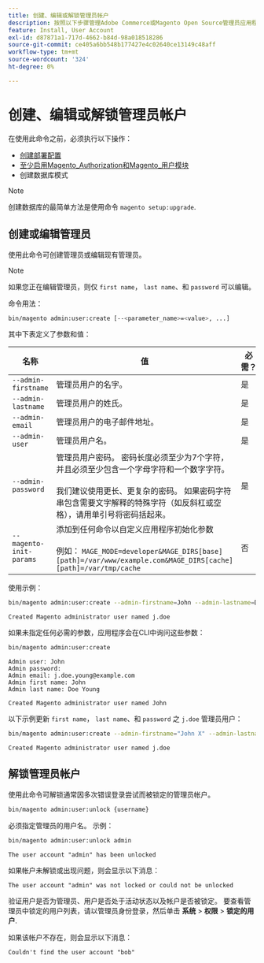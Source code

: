 ```yaml
---
title: 创建、编辑或解锁管理员帐户
description: 按照以下步骤管理Adobe Commerce或Magento Open Source管理员应用程序的管理员帐户。
feature: Install, User Account
exl-id: d87871a1-717d-4662-b84d-98a018518286
source-git-commit: ce405a6bb548b177427e4c02640ce13149c48aff
workflow-type: tm+mt
source-wordcount: '324'
ht-degree: 0%

---
```


# 创建、编辑或解锁管理员帐户

在使用此命令之前，必须执行以下操作：

- [创建部署配置](deployment.md)
- [至少启用Magento_Authorization和Magento_用户模块](manage-modules.md)
- 创建数据库模式

>[!NOTE]
>
>创建数据库的最简单方法是使用命令 `magento setup:upgrade`.

## 创建或编辑管理员

使用此命令可创建管理员或编辑现有管理员。

>[!NOTE]
>
>如果您正在编辑管理员，则仅 `first name`， `last name`、和 `password` 可以编辑。

命令用法：

```bash
bin/magento admin:user:create [--<parameter_name>=<value>, ...]
```

其中下表定义了参数和值：

| 名称 | 值 | 必需？ |
|--- |--- |--- |
| `--admin-firstname` | 管理员用户的名字。 | 是 |
| `--admin-lastname` | 管理员用户的姓氏。 | 是 |
| `--admin-email` | 管理员用户的电子邮件地址。 | 是 |
| `--admin-user` | 管理员用户名。 | 是 |
| `--admin-password` | 管理员用户密码。 密码长度必须至少为7个字符，并且必须至少包含一个字母字符和一个数字字符。 <br><br>我们建议使用更长、更复杂的密码。 如果密码字符串包含需要文字解释的特殊字符（如反斜杠或空格），请用单引号将密码括起来。 | 是 |
| `--magento-init-params` | 添加到任何命令以自定义应用程序初始化参数<br/><br/>例如： `MAGE_MODE=developer&MAGE_DIRS[base][path]=/var/www/example.com&MAGE_DIRS[cache][path]=/var/tmp/cache` | 否 |

使用示例：

```bash
bin/magento admin:user:create --admin-firstname=John --admin-lastname=Doe --admin-email=j.doe@example.com --admin-user=j.doe --admin-password=A0b9%t3g
```

```terminal
Created Magento administrator user named j.doe
```

如果未指定任何必需的参数，应用程序会在CLI中询问这些参数：

```bash
bin/magento admin:user:create
```

```terminal
Admin user: John
Admin password:
Admin email: j.doe.young@example.com
Admin first name: John
Admin last name: Doe Young
```

```terminal
Created Magento administrator user named John
```

以下示例更新 `first name`， `last name`、和 `password` 之 `j.doe` 管理员用户：

```bash
bin/magento admin:user:create --admin-firstname="John X" --admin-lastname="Doe X" --admin-email=j.doe@example.com --admin-user=j.doe --admin-password=A1234567
```

```terminal
Created Magento administrator user named j.doe
```

## 解锁管理员帐户

使用此命令可解锁通常因多次错误登录尝试而被锁定的管理员帐户。

```bash
bin/magento admin:user:unlock {username}
```

必须指定管理员的用户名。 示例：

```bash
bin/magento admin:user:unlock admin
```

```terminal
The user account "admin" has been unlocked
```

如果帐户未解锁或出现问题，则会显示以下消息：

```terminal
The user account "admin" was not locked or could not be unlocked
```

验证用户是否为管理员、用户是否处于活动状态以及帐户是否被锁定。 要查看管理员中锁定的用户列表，请以管理员身份登录，然后单击 **系统** > **权限** > **锁定的用户**.

如果该帐户不存在，则会显示以下消息：

```terminal
Couldn't find the user account "bob"
```
